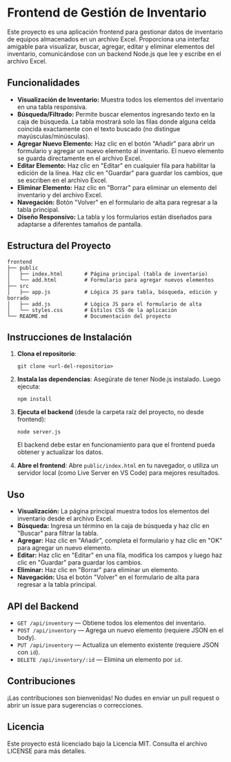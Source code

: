 # Frontend de Gestión de Inventario

Este proyecto es una aplicación frontend para gestionar datos de inventario de equipos almacenados en un archivo Excel. Proporciona una interfaz amigable para visualizar, buscar, agregar, editar y eliminar elementos del inventario, comunicándose con un backend Node.js que lee y escribe en el archivo Excel.

## Funcionalidades

- **Visualización de Inventario:** Muestra todos los elementos del inventario en una tabla responsiva.
- **Búsqueda/Filtrado:** Permite buscar elementos ingresando texto en la caja de búsqueda. La tabla mostrará solo las filas donde alguna celda coincida exactamente con el texto buscado (no distingue mayúsculas/minúsculas).
- **Agregar Nuevo Elemento:** Haz clic en el botón "Añadir" para abrir un formulario y agregar un nuevo elemento al inventario. El nuevo elemento se guarda directamente en el archivo Excel.
- **Editar Elemento:** Haz clic en "Editar" en cualquier fila para habilitar la edición de la línea. Haz clic en "Guardar" para guardar los cambios, que se escriben en el archivo Excel.
- **Eliminar Elemento:** Haz clic en "Borrar" para eliminar un elemento del inventario y del archivo Excel.
- **Navegación:** Botón "Volver" en el formulario de alta para regresar a la tabla principal.
- **Diseño Responsivo:** La tabla y los formularios están diseñados para adaptarse a diferentes tamaños de pantalla.

## Estructura del Proyecto

```
frontend
├── public
│   ├── index.html       # Página principal (tabla de inventario)
│   └── add.html         # Formulario para agregar nuevos elementos
├── src
│   ├── app.js           # Lógica JS para tabla, búsqueda, edición y borrado
│   ├── add.js           # Lógica JS para el formulario de alta
│   └── styles.css       # Estilos CSS de la aplicación
└── README.md            # Documentación del proyecto
```

## Instrucciones de Instalación

1. **Clona el repositorio**:
   ```
   git clone <url-del-repositorio>
   ```

2. **Instala las dependencias**:
   Asegúrate de tener Node.js instalado. Luego ejecuta:
   ```
   npm install
   ```

3. **Ejecuta el backend** (desde la carpeta raíz del proyecto, no desde frontend):
   ```
   node server.js
   ```
   El backend debe estar en funcionamiento para que el frontend pueda obtener y actualizar los datos.

4. **Abre el frontend**:
   Abre `public/index.html` en tu navegador, o utiliza un servidor local (como Live Server en VS Code) para mejores resultados.

## Uso

- **Visualización:** La página principal muestra todos los elementos del inventario desde el archivo Excel.
- **Búsqueda:** Ingresa un término en la caja de búsqueda y haz clic en "Buscar" para filtrar la tabla.
- **Agregar:** Haz clic en "Añadir", completa el formulario y haz clic en "OK" para agregar un nuevo elemento.
- **Editar:** Haz clic en "Editar" en una fila, modifica los campos y luego haz clic en "Guardar" para guardar los cambios.
- **Eliminar:** Haz clic en "Borrar" para eliminar un elemento.
- **Navegación:** Usa el botón "Volver" en el formulario de alta para regresar a la tabla principal.

## API del Backend

- `GET /api/inventory` — Obtiene todos los elementos del inventario.
- `POST /api/inventory` — Agrega un nuevo elemento (requiere JSON en el body).
- `PUT /api/inventory` — Actualiza un elemento existente (requiere JSON con `id`).
- `DELETE /api/inventory/:id` — Elimina un elemento por `id`.

## Contribuciones

¡Las contribuciones son bienvenidas! No dudes en enviar un pull request o abrir un issue para sugerencias o correcciones.

## Licencia

Este proyecto está licenciado bajo la Licencia MIT. Consulta el archivo LICENSE para más detalles.
